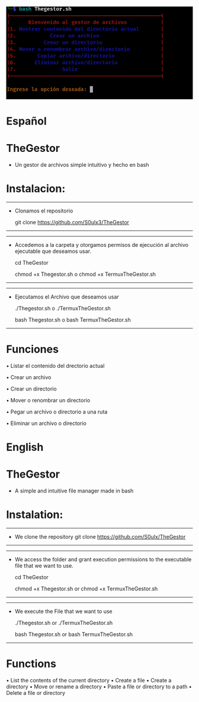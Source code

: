 ![TheGestor](https://github.com/S0ulx3/TheGestor/blob/main/TheGestor.png)

# Español
# TheGestor 

- Un gestor de archivos simple intuitivo y hecho en bash

# Instalacion:
-----------------------------------------------
- Clonamos el repositorio 

  git clone https://github.com/S0ulx3/TheGestor
-----------------------------------------------

--------------------------------------------------------------------------------------------------
- Accedemos a la carpeta y otorgamos permisos de ejecución al archivo ejecutable que deseamos usar.

  cd TheGestor

  chmod +x Thegestor.sh
  o 
  chmod +x TermuxTheGestor.sh
  
--------------------------------------------------------------------------------------------------

---------------------------------------------
- Ejecutamos el Archivo que deseamos usar

  ./Thegestor.sh o ./TermuxTheGestor.sh

  bash Thegestor.sh o bash TermuxTheGestor.sh
---------------------------------------------

# Funciones

• Listar el contenido del drectorio actual

• Crear un archivo

• Crear un directorio

• Mover o renombrar un directorio

• Pegar un archivo o directorio a una ruta

• Eliminar un archivo o directorio


# English
# TheGestor
- A simple and intuitive file manager made in bash

# Instalation:
----------------------------------------------
- We clone the repository
  git clone https://github.com/S0ulx/TheGestor
----------------------------------------------

--------------------------------------------------------------------------------------------------
- We access the folder and grant execution permissions to the executable file that we want to use.
  
  cd TheGestor
  
  chmod +x Thegestor.sh
  or 
  chmod +x TermuxTheGestor.sh
----------------------------------------------------------------------------------------------------

----------------------------------------------
- We execute the File that we want to use
 
  ./Thegestor.sh or ./TermuxTheGestor.sh

  bash Thegestor.sh or bash TermuxTheGestor.sh
----------------------------------------------

# Functions
• List the contents of the current directory
• Create a file
• Create a directory
• Move or rename a directory
• Paste a file or directory to a path
• Delete a file or directory
